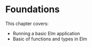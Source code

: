 # Foundations

This chapter covers:

- Running a basic Elm application
- Basic of functions and types in Elm